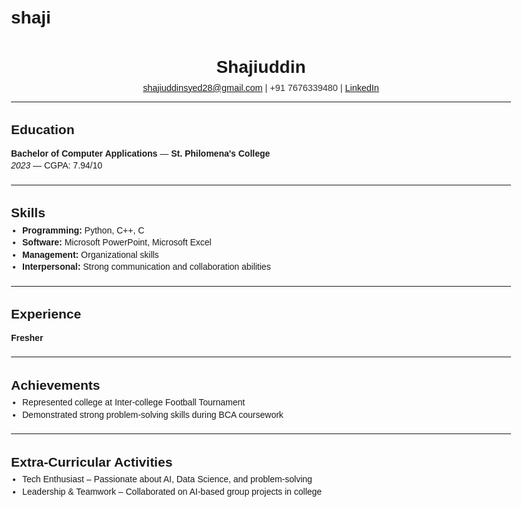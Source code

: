 # shaji

<!DOCTYPE html>
<html lang="en">
<head>
<meta charset="UTF-8">
<meta name="viewport" content="width=device-width, initial-scale=1.0">
<title>Shajiuddin - Resume</title>
<style>
    body {
        font-family: Arial, sans-serif;
        margin: 30px;
        line-height: 1.4;
        max-width: 800px;
    }
    h1, h2 {
        margin-bottom: 4px;
    }
    hr {
        margin: 12px 0;
    }
    .header {
        text-align: center;
    }
    .contact {
        font-size: 0.9rem;
        color: #333;
    }
    ul {
        margin: 0;
        padding-left: 18px;
    }
    .section {
        margin-bottom: 20px;
    }
</style>
</head>
<body>

<div class="header">
    <h1>Shajiuddin</h1>
    <div class="contact">
        <a href="mailto:shajiuddinsyed28@gmail.com">shajiuddinsyed28@gmail.com</a> |
        +91 7676339480 |
        <a href="https://linkedin.com/in/shajiyyy" target="_blank">LinkedIn</a>
    </div>
</div>

<hr>

<div class="section">
    <h2>Education</h2>
    <p><strong>Bachelor of Computer Applications</strong> — <strong>St. Philomena's College</strong><br>
    <em>2023</em> — CGPA: 7.94/10</p>
</div>

<hr>

<div class="section">
    <h2>Skills</h2>
    <ul>
        <li><strong>Programming:</strong> Python, C++, C</li>
        <li><strong>Software:</strong> Microsoft PowerPoint, Microsoft Excel</li>
        <li><strong>Management:</strong> Organizational skills</li>
        <li><strong>Interpersonal:</strong> Strong communication and collaboration abilities</li>
    </ul>
</div>

<hr>

<div class="section">
    <h2>Experience</h2>
    <p><strong>Fresher</strong></p>
</div>

<hr>

<div class="section">
    <h2>Achievements</h2>
    <ul>
        <li>Represented college at Inter-college Football Tournament</li>
        <li>Demonstrated strong problem-solving skills during BCA coursework</li>
    </ul>
</div>

<hr>

<div class="section">
    <h2>Extra-Curricular Activities</h2>
    <ul>
        <li>Tech Enthusiast – Passionate about AI, Data Science, and problem-solving</li>
        <li>Leadership & Teamwork – Collaborated on AI-based group projects in college</li>
    </ul>
</div>

</body>
</html>
